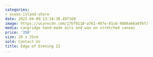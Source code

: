 ```yaml
---
categories:
- ocean-island-shore
date: 2022-04-09 13:18:38.497169
image: https://ucarecdn.com/17bf9110-a761-407e-81c6-9888a66a9f6f/
media: Langridge hand-made oils and wax on stretched canvas
price: '350'
size: 20 x 25cm
sold: Contact Us
title: Edge of Evening II
...
```

